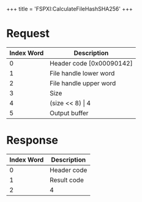 +++
title = 'FSPXI:CalculateFileHashSHA256'
+++

# Request

| Index Word | Description                |
|------------|----------------------------|
| 0          | Header code \[0x00090142\] |
| 1          | File handle lower word     |
| 2          | File handle upper word     |
| 3          | Size                       |
| 4          | (size \<\< 8) \| 4         |
| 5          | Output buffer              |

# Response

| Index Word | Description |
|------------|-------------|
| 0          | Header code |
| 1          | Result code |
| 2          | 4           |

